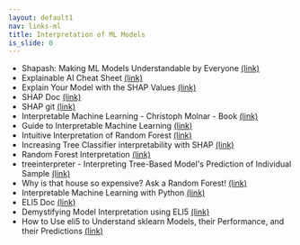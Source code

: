 ```yaml
---
layout: default1
nav: links-ml
title: Interpretation of ML Models
is_slide: 0
---
```

- Shapash: Making ML Models Understandable by Everyone
[(link)](https://pub.towardsai.net/shapash-making-ml-models-understandable-by-everyone-8f96ad469eb3)
- Explainable AI Cheat Sheet
[(link)](https://ex.pegg.io/)
- Explain Your Model with the SHAP Values
[(link)](https://towardsdatascience.com/explain-your-model-with-the-shap-values-bc36aac4de3d)
- SHAP Doc
[(link)](https://shap.readthedocs.io/en/latest/index.html)
- SHAP git
[(link)](https://github.com/slundberg/shap)
- Interpretable Machine Learning - Christoph Molnar - Book
[(link)](https://christophm.github.io/interpretable-ml-book/)
- Guide to Interpretable Machine Learning
[(link)](https://towardsdatascience.com/guide-to-interpretable-machine-learning-d40e8a64b6cf)
- Intuitive Interpretation of Random Forest
[(link)](https://medium.com/usf-msds/intuitive-interpretation-of-random-forest-2238687cae45)
- Increasing Tree Classifier interpretability with SHAP
[(link)](https://gabriel-jarosi-ar.medium.com/increasing-tree-classifier-interpretability-with-shap-d058e6b95076)
- Random Forest Interpretation
[(link)](http://www.datadoz.com/blog/RF_Interpretations.html)
- treeinterpreter - Interpreting Tree-Based Model's Prediction of Individual Sample
[(link)](https://coderzcolumn.com/tutorials/machine-learning/treeinterpreter-interpreting-tree-based-models-prediction-of-individual-sample)
- Why is that house so expensive? Ask a Random Forest!
[(link)](http://francescopochetti.com/why-is-that-house-so-expensive-ask-a-random-forest/)
- Interpretable Machine Learning with Python
[(link)](http://savvastjortjoglou.com/intrepretable-machine-learning-nfl-combine.html)
- ELI5 Doc
[(link)](https://eli5.readthedocs.io/en/latest/)
- Demystifying Model Interpretation using ELI5
[(link)](https://www.analyticsvidhya.com/blog/2020/11/demystifying-model-interpretation-using-eli5/)
- How to Use eli5 to Understand sklearn Models, their Performance, and their Predictions
[(link)](https://coderzcolumn.com/tutorials/machine-learning/how-to-use-eli5-to-understand-sklearn-models-their-performance-and-their-predictions)
